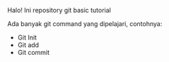 Halo! Ini repository git basic tutorial

Ada banyak git command yang dipelajari, contohnya:
* Git Init
* Git add
* Git commit

